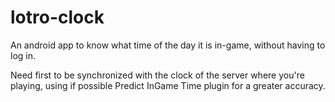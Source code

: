 # lotro-clock

An android app to know what time of the day it is in-game, without having to log in.

Need first to be synchronized with the clock of the server where you're playing, using if possible Predict InGame Time plugin for a greater accuracy.
